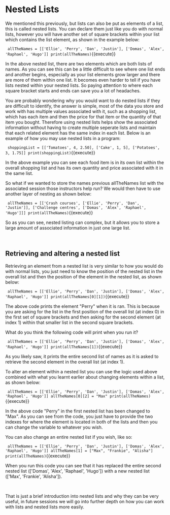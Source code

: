 # **Nested Lists**
We mentioned this previously, but lists can also be put as elements of a list, this is called nested lists. You can declare them just like you do with normal lists, however you will have another set of square brackets within your list which contains the list element, as shown in the example below:

`
    allTheNames = [['Ellie', 'Perry', 'Dan', 'Justin'], ['Domas', 'Alex', 'Raphael', 'Hugo']]
    print(allTheNames)`{{execute}}

In the above nested list, there are two elements which are both lists of names. As you can see this can be a little difficult to see where one list ends and another begins, especially as your list elements grow larger and there are more of them within one list. It becomes even harder to tell if you have lists nested within your nested lists. So paying attention to where each square bracket starts and ends can save you a lot of headaches. 

You are probably wondering why you would want to do nested lists if they are difficult to identify, the answer is simple, most of the data you store and work with has multiple values associated with it, such as a shopping list, which has each item and then the price for that item or the quantity of that item you bought. Therefore using nested lists helps show the associated information without having to create multiple seperate lists and maintain that each related element has the same index in each list. Below is an example of how you may use nested lists in a program:

`
    shoppingList = [['Tomatoes', 4, 2.50], ['Cake', 1, 5], ['Potatoes', 3, 1.75]]
    print(shoppingList)`{{execute}}

In the above example you can see each food item is in its own list within the overall shopping list and has its own quantity and price associated with it in the same list. 

So what if we wanted to store the names previous allTheNames list with the associated session those instructors help run? We would then have to use another layer of nesting as shown below:

`
    allTheNames = [['Crash courses', ['Ellie', 'Perry', 'Dan', 'Justin']], ['Challenge centres', ['Domas', 'Alex', 'Raphael', 'Hugo']]]
    print(allTheNames)`{{execute}}

So as you can see, nested listing can complex, but it allows you to store a large amount of associated information in just one large list. 

</br>

## **Retrieving and altering a nested list**

Retrieving an element from a nested list is very similar to how you would do with normal lists, you just need to know the position of the nested list in the overall list and then the position of the element in the nested list, as shown below:

`
    allTheNames = [['Ellie', 'Perry', 'Dan', 'Justin'], ['Domas', 'Alex', 'Raphael', 'Hugo']]
    print(allTheNames[0][1])`{{execute}}

The above code prints the element "Perry" when it is ran. This is because you are asking for the list in the first position of the overall list (at index 0) in the first set of square brackets and then asking for the second element (at index 1) within that smaller list in the second square brackets.

What do you think the following code will print when you run it?

`
    allTheNames = [['Ellie', 'Perry', 'Dan', 'Justin'], ['Domas', 'Alex', 'Raphael', 'Hugo']]
    print(allTheNames[1])`{{execute}}

As you likely saw, it prints the entire second list of names as it is asked to retrieve the second element in the overall list (at index 1).

To alter an element within a nested list you can use the logic used above combined with what you learnt earlier about changing elements within a list, as shown below:

`
    allTheNames = [['Ellie', 'Perry', 'Dan', 'Justin'], ['Domas', 'Alex', 'Raphael', 'Hugo']]
    allTheNames[0][2] = "Max"
    print(allTheNames)`{{execute}}

In the above code "Perry" in the first nested list has been changed to "Max". As you can see from the code, you just have to provide the two indexes for where the element is located in both of the lists and then you can change the variable to whatever you wish.

You can also change an entire nested list if you wish, like so:

`
    allTheNames = [['Ellie', 'Perry', 'Dan', 'Justin'], ['Domas', 'Alex', 'Raphael', 'Hugo']]
    allTheNames[1] = ["Max", "Frankie", "Alisha"]
    print(allTheNames)`{{execute}}

When you run this code you can see that it has replaced the entire second nested list (['Domas', 'Alex', 'Raphael', 'Hugo']) with a new nested list (['Max', 'Frankie', 'Alisha']).

</br>

That is just a brief introduction into nested lists and why they can be very useful, in future sessions we will go into further depth on how you can work with lists and nested lists more easily. 